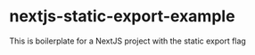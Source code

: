 # nextjs-static-export-example
This is boilerplate for a NextJS project with the static export flag
